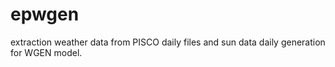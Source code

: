 # epwgen
extraction weather data from PISCO daily files and sun data daily generation for WGEN model.
